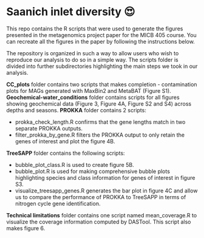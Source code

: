 # Saanich inlet diversity :heart_eyes:
This repo contains the R scripts that were used to generate the figures presented in the metagenomics project paper for the MICB 405 course. You can recreate all the figures in the paper by following the instructions below. 

The repository is organized in such a way to allow users who wish to reproduce our analysis to do so in a simple way. The scripts folder is divided into further subdirectories highlighting the main steps we took in our analysis. 

**CC_plots** folder contains two scripts that makes completion - contamination plots for MAGs generated with MaxBin2 and MetaBAT (Figure S1). 
**Geochemical-water_conditions** folder contains scripts for all figures showing geochemical data (Figure 3, Figure 4A, Figure S2 and S4) across depths and seasons. 
**PROKKA** folder contains 2 scripts:  
* prokka_check_length.R confirms that the gene lengths match in two separate PROKKA outputs. 
* filter_prokka_by_gene.R filters the PROKKA output to only retain the genes of interest and plot the figure 4B. 

**TreeSAPP** folder contains the following scripts:  
* bubble_plot_class.R is used to create figure 5B.  
* bubble_plot.R is used for making comprehensive bubble plots highlighting species and class information for genes of interest in figure S3.  
* visualize_treesapp_genes.R generates the bar plot in figure 4C and allow us to compare the performance of PROKKA to TreeSAPP in terms of nitrogen cycle gene identification.  

**Technical limitations** folder contains one script named mean_coverage.R to visualize the coverage information computed by DASTool. This script also makes figure 6. 
